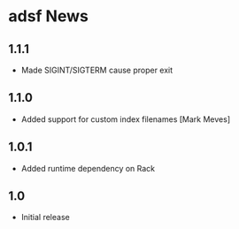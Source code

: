 adsf News
=========

1.1.1
-----

* Made SIGINT/SIGTERM cause proper exit

1.1.0
-----

* Added support for custom index filenames [Mark Meves]

1.0.1
-----

* Added runtime dependency on Rack

1.0
---

* Initial release
